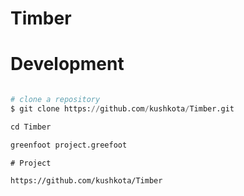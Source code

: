 # Timber

# Development

```python

# clone a repository 
$ git clone https://github.com/kushkota/Timber.git

cd Timber

greenfoot project.greefoot

```

```python3
# Project

https://github.com/kushkota/Timber

```

